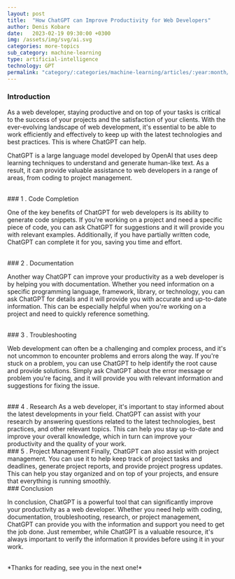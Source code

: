 ```yaml
---
layout: post
title:  "How ChatGPT can Improve Productivity for Web Developers"
author: Denis Kobare
date:   2023-02-19 09:30:00 +0300
img: /assets/img/svg/ai.svg
categories: more-topics
sub_category: machine-learning
type: artificial-intelligence
technology: GPT
permalink: "category/:categories/machine-learning/articles/:year:month/:title"
---
```



### Introduction

As a web developer, staying productive and on top of your tasks is critical to 
the success of your projects and the satisfaction of your clients. With the ever-evolving 
landscape of web development, it's essential to be able to work efficiently and 
effectively to keep up with the latest technologies and best practices. This is 
where ChatGPT can help.

ChatGPT is a large language model developed by OpenAI that uses deep learning 
techniques to understand and generate human-like text. As a result, it can provide 
valuable assistance to web developers in a range of areas, from coding to project management.


<br>
### 1 . Code Completion

One of the key benefits of ChatGPT for web developers is its ability to generate 
code snippets. If you're working on a project and need a specific piece of code, 
you can ask ChatGPT for suggestions and it will provide you with relevant examples. 
Additionally, if you have partially written code, ChatGPT can complete it for you, 
saving you time and effort.


<br>
### 2 . Documentation

Another way ChatGPT can improve your productivity as a web developer is by helping 
you with documentation. Whether you need information on a specific programming 
language, framework, library, or technology, you can ask ChatGPT for details and 
it will provide you with accurate and up-to-date information. This can be especially 
helpful when you're working on a project and need to quickly reference something.


<br>
### 3 . Troubleshooting

Web development can often be a challenging and complex process, and it's not uncommon 
to encounter problems and errors along the way. If you're stuck on a problem, 
you can use ChatGPT to help identify the root cause and provide solutions. 
Simply ask ChatGPT about the error message or problem you're facing, and it will 
provide you with relevant information and suggestions for fixing the issue.


<br>
### 4 . Research
As a web developer, it's important to stay informed about the latest developments 
in your field. ChatGPT can assist with your research by answering questions related 
to the latest technologies, best practices, and other relevant topics. This can 
help you stay up-to-date and improve your overall knowledge, which in turn can 
improve your productivity and the quality of your work.


<br>
### 5 . Project Management
Finally, ChatGPT can also assist with project management. You can use it to help 
keep track of project tasks and deadlines, generate project reports, and provide 
project progress updates. This can help you stay organized and on top of your 
projects, and ensure that everything is running smoothly.



<br>
### Conclusion

In conclusion, ChatGPT is a powerful tool that can significantly improve your 
productivity as a web developer. Whether you need help with coding, documentation, 
troubleshooting, research, or project management, ChatGPT can provide you with the 
information and support you need to get the job done. Just remember, while ChatGPT 
is a valuable resource, it's always important to verify the information it provides 
before using it in your work.



<br>
*Thanks for reading, see you in the next one!*
